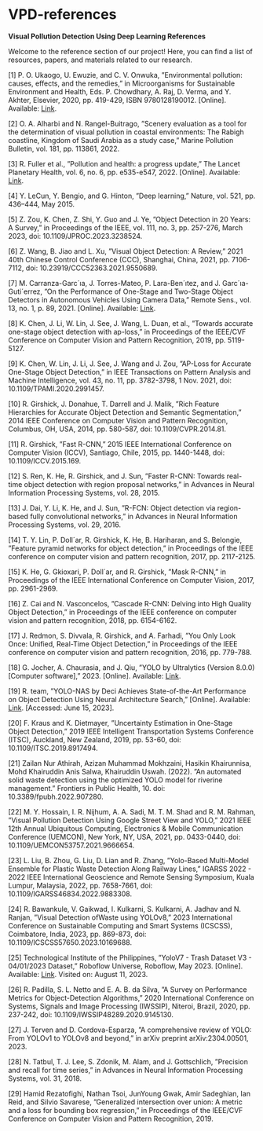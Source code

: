 # VPD-references
**Visual Pollution Detection Using Deep Learning References**

Welcome to the reference section of our project! Here, you can find a list of resources, papers, and materials related to our research.

[1] P. O. Ukaogo, U. Ewuzie, and C. V. Onwuka, ”Environmental pollution: causes, effects, and the remedies,” in Microorganisms for Sustainable Environment and Health, Eds. P. Chowdhary, A. Raj, D. Verma, and Y. Akhter, Elsevier, 2020, pp. 419-429, ISBN 9780128190012. [Online]. Available: [Link](https://doi.org/10.1016/B978-0-12-819001-2.00021-8).

[2] O. A. Alharbi and N. Rangel-Buitrago, ”Scenery evaluation as a tool for the determination of visual pollution in coastal environments: The Rabigh coastline, Kingdom of Saudi Arabia as a study case,” Marine Pollution Bulletin, vol. 181, pp. 113861, 2022.

[3] R. Fuller et al., ”Pollution and health: a progress update,” The Lancet Planetary Health, vol. 6, no. 6, pp. e535-e547, 2022. [Online]. Available: [Link](https://doi.org/10.1016/S2542-5196(22)00090-0).

[4] Y. LeCun, Y. Bengio, and G. Hinton, ”Deep learning,” Nature, vol. 521, pp. 436–444, May 2015.

[5] Z. Zou, K. Chen, Z. Shi, Y. Guo and J. Ye, ”Object Detection in 20 Years: A Survey,” in Proceedings of the IEEE, vol. 111, no. 3, pp. 257-276, March 2023, doi: 10.1109/JPROC.2023.3238524.

[6] Z. Wang, B. Jiao and L. Xu, ”Visual Object Detection: A Review,” 2021 40th Chinese Control Conference (CCC), Shanghai, China, 2021, pp. 7106-7112, doi: 10.23919/CCC52363.2021.9550689.

[7] M. Carranza-Garc´ıa, J. Torres-Mateo, P. Lara-Ben´ıtez, and J. Garc´ıa-Guti´errez, ”On the Performance of One-Stage and Two-Stage Object Detectors in Autonomous Vehicles Using Camera Data,” Remote Sens.,
vol. 13, no. 1, p. 89, 2021. [Online]. Available: [Link](https://doi.org/10.3390/rs13010089).

[8] K. Chen, J. Li, W. Lin, J. See, J. Wang, L. Duan, et al., ”Towards accurate one-stage object detection with ap-loss,” in Proceedings of the IEEE/CVF Conference on Computer Vision and Pattern Recognition, 2019, pp. 5119-5127.

[9] K. Chen, W. Lin, J. Li, J. See, J. Wang and J. Zou, ”AP-Loss for Accurate One-Stage Object Detection,” in IEEE Transactions on Pattern Analysis and Machine Intelligence, vol. 43, no. 11, pp. 3782-3798, 1 Nov. 2021, doi: 10.1109/TPAMI.2020.2991457.

[10] R. Girshick, J. Donahue, T. Darrell and J. Malik, ”Rich Feature Hierarchies for Accurate Object Detection and Semantic Segmentation,” 2014 IEEE Conference on Computer Vision and Pattern Recognition, Columbus, OH, USA, 2014, pp. 580-587, doi: 10.1109/CVPR.2014.81.

[11] R. Girshick, ”Fast R-CNN,” 2015 IEEE International Conference on Computer Vision (ICCV), Santiago, Chile, 2015, pp. 1440-1448, doi: 10.1109/ICCV.2015.169.

[12] S. Ren, K. He, R. Girshick, and J. Sun, ”Faster R-CNN: Towards real-time object detection with region proposal networks,” in Advances in Neural Information Processing Systems, vol. 28, 2015.

[13] J. Dai, Y. Li, K. He, and J. Sun, ”R-FCN: Object detection via region-based fully convolutional networks,” in Advances in Neural Information Processing Systems, vol. 29, 2016.

[14] T. Y. Lin, P. Doll´ar, R. Girshick, K. He, B. Hariharan, and S. Belongie, ”Feature pyramid networks for object detection,” in Proceedings of the IEEE conference on computer vision and pattern recognition, 2017, pp. 2117-2125.

[15] K. He, G. Gkioxari, P. Doll´ar, and R. Girshick, ”Mask R-CNN,” in Proceedings of the IEEE International Conference on Computer Vision, 2017, pp. 2961-2969.

[16] Z. Cai and N. Vasconcelos, ”Cascade R-CNN: Delving into High Quality Object Detection,” in Proceedings of the IEEE conference on computer vision and pattern recognition, 2018, pp. 6154-6162.

[17] J. Redmon, S. Divvala, R. Girshick, and A. Farhadi, ”You Only Look Once: Unified, Real-Time Object Detection,” in Proceedings of the IEEE conference on computer vision and pattern recognition, 2016, pp. 779-788.

[18] G. Jocher, A. Chaurasia, and J. Qiu, ”YOLO by Ultralytics (Version 8.0.0) [Computer software],” 2023. [Online]. Available: [Link](https://github.com/ultralytics/ultralytics).

[19] R. team, ”YOLO-NAS by Deci Achieves State-of-the-Art Performance on Object Detection Using Neural Architecture Search,” [Online]. Available: [Link](https://deci.ai/blog/yolo-nas-object-detection-foundationmodel/). [Accessed: June 15, 2023].

[20] F. Kraus and K. Dietmayer, ”Uncertainty Estimation in One-Stage Object Detection,” 2019 IEEE Intelligent Transportation Systems Conference (ITSC), Auckland, New Zealand, 2019, pp. 53-60, doi: 10.1109/ITSC.2019.8917494.

[21] Zailan Nur Athirah, Azizan Muhammad Mokhzaini, Hasikin Khairunnisa, Mohd Khairuddin Anis Salwa, Khairuddin Uswah. (2022). ”An automated solid waste detection using the optimized YOLO model for riverine management.” Frontiers in Public Health, 10. doi: 10.3389/fpubh.2022.907280.

[22] M. Y. Hossain, I. R. Nijhum, A. A. Sadi, M. T. M. Shad and R. M. Rahman, ”Visual Pollution Detection Using Google Street View and YOLO,” 2021 IEEE 12th Annual Ubiquitous Computing, Electronics & Mobile Communication Conference (UEMCON), New York, NY, USA, 2021, pp. 0433-0440, doi: 10.1109/UEMCON53757.2021.9666654.

[23] L. Liu, B. Zhou, G. Liu, D. Lian and R. Zhang, ”Yolo-Based Multi-Model Ensemble for Plastic Waste Detection Along Railway Lines,” IGARSS 2022 - 2022 IEEE International Geoscience and Remote Sensing Symposium, Kuala Lumpur, Malaysia, 2022, pp. 7658-7661, doi: 10.1109/IGARSS46834.2022.9883308.

[24] R. Bawankule, V. Gaikwad, I. Kulkarni, S. Kulkarni, A. Jadhav and N. Ranjan, ”Visual Detection ofWaste using YOLOv8,” 2023 International Conference on Sustainable Computing and Smart Systems (ICSCSS), Coimbatore, India, 2023, pp. 869-873, doi: 10.1109/ICSCSS57650.2023.10169688.

[25] Technological Institute of the Philippines, ”YoloV7 - Trash Dataset V3 - 04/01/2023 Dataset,” Roboflow Universe, Roboflow, May 2023. [Online]. Available: [Link](https://universe.roboflow.com/technological-institute-of-the-philippines/yolov7-trash-dataset-v3-04-01-2023). Visited on: August 11, 2023.

[26] R. Padilla, S. L. Netto and E. A. B. da Silva, ”A Survey on Performance Metrics for Object-Detection Algorithms,” 2020 International Conference on Systems, Signals and Image Processing (IWSSIP), Niteroi, Brazil, 2020, pp. 237-242, doi: 10.1109/IWSSIP48289.2020.9145130.

[27] J. Terven and D. Cordova-Esparza, ”A comprehensive review of YOLO: From YOLOv1 to YOLOv8 and beyond,” in arXiv preprint arXiv:2304.00501, 2023.

[28] N. Tatbul, T. J. Lee, S. Zdonik, M. Alam, and J. Gottschlich, ”Precision and recall for time series,” in Advances in Neural Information Processing Systems, vol. 31, 2018.

[29] Hamid Rezatofighi, Nathan Tsoi, JunYoung Gwak, Amir Sadeghian, Ian Reid, and Silvio Savarese, ”Generalized intersection over union: A metric and a loss for bounding box regression,” in Proceedings of the IEEE/CVF Conference on Computer Vision and Pattern Recognition, 2019.
